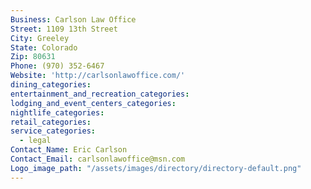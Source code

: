 ```yaml
---
Business: Carlson Law Office
Street: 1109 13th Street
City: Greeley
State: Colorado
Zip: 80631
Phone: (970) 352-6467
Website: 'http://carlsonlawoffice.com/'
dining_categories:
entertainment_and_recreation_categories:
lodging_and_event_centers_categories:
nightlife_categories:
retail_categories:
service_categories:
  - legal
Contact_Name: Eric Carlson
Contact_Email: carlsonlawoffice@msn.com
Logo_image_path: "/assets/images/directory/directory-default.png"
---
```



